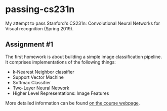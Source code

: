 # passing-cs231n
My attempt to pass Stanford's CS231n: Convolutional Neural Networks for Visual recognition (Spring 2019).

## Assignment #1

The first homework is about building a simple image classification pipeline. It comprises implementations of the following things:

* k-Nearest Neighbor classifier
* Support Vector Machine
* Softmax Classifier
* Two-Layer Neural Network
* Higher Level Representations: Image Features

More detailed information can be found [on the course webpage](http://cs231n.github.io/).

